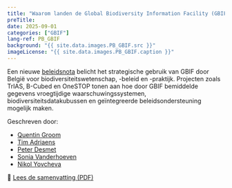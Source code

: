 ```yaml
---
title: "Waarom landen de Global Biodiversity Information Facility (GBIF) nodig hebben: Lessen uit België"
preTitle: 
date: 2025-09-01
categories: ["GBIF"]
lang-ref: PB_GBIF
background: "{{ site.data.images.PB_GBIF.src }}"
imageLicense: "{{ site.data.images.PB_GBIF.caption }}"
---
```


Een nieuwe [beleidsnota](https://doi.org/10.5281/zenodo.16890980)  belicht het strategische gebruik van GBIF door België voor biodiversiteitswetenschap, -beleid en -praktijk. Projecten zoals TrIAS, B-Cubed en OneSTOP tonen aan hoe door GBIF bemiddelde gegevens vroegtijdige waarschuwingssystemen, biodiversiteitsdatakubussen en geïntegreerde beleidsondersteuning mogelijk maken.

Geschreven door:
- [Quentin Groom](https://orcid.org/0000-0002-0596-5376)
- [Tim Adriaens](https://orcid.org/0000-0001-7268-4200)
- [Peter Desmet](https://orcid.org/0000-0002-8442-8025)
- [Sonia Vanderhoeven](https://orcid.org/0000-0002-6298-5373)
- [Nikol Yovcheva](https://knowledge4policy.ec.europa.eu/profile/nikol-yovcheva-5639_en)

🔗 [Lees de samenvatting (PDF)](https://doi.org/10.5281/zenodo.16890980)
